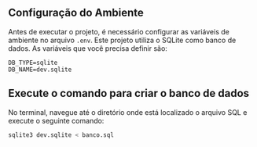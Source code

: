 

## Configuração do Ambiente

Antes de executar o projeto, é necessário configurar as variáveis de ambiente no arquivo `.env`. Este projeto utiliza o SQLite como banco de dados. As variáveis que você precisa definir são:

~~~plaintext
DB_TYPE=sqlite
DB_NAME=dev.sqlite
~~~

## Execute o comando para criar o banco de dados

No terminal, navegue até o diretório onde está localizado o arquivo SQL e execute o seguinte comando:

~~~sql
sqlite3 dev.sqlite < banco.sql
~~~
